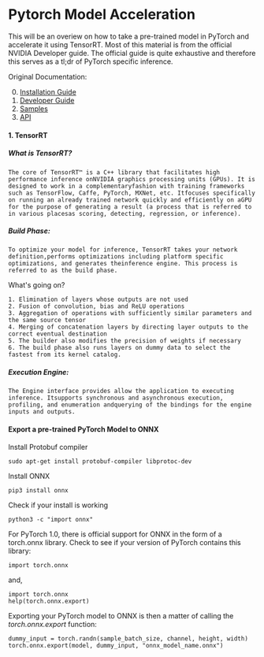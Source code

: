 # Pytorch Model Acceleration

This will be an overiew on how to take a pre-trained model in PyTorch and accelerate it using TensorRT. Most of this material is from the official NVIDIA Developer guide. The official guide is quite exhaustive and therefore this serves as a tl;dr of PyTorch specific inference.

Original Documentation:

0. [Installation Guide](https://docs.nvidia.com/deeplearning/sdk/tensorrt-install-guide/index.html)
1. [Developer Guide](https://docs.nvidia.com/deeplearning/sdk/tensorrt-developer-guide/index.html)
2. [Samples](https://docs.nvidia.com/deeplearning/sdk/tensorrt-sample-support-guide/index.html)
3. [API](https://docs.nvidia.com/deeplearning/sdk/tensorrt-api/index.html)

#### 1. TensorRT

##### What is TensorRT?
```
The core of TensorRT™ is a C++ library that facilitates high performance inference onNVIDIA graphics processing units (GPUs). It is designed to work in a complementaryfashion with training frameworks such as TensorFlow, Caffe, PyTorch, MXNet, etc. Itfocuses specifically on running an already trained network quickly and efficiently on aGPU for the purpose of generating a result (a process that is referred to in various placesas scoring, detecting, regression, or inference).
```

##### Build Phase:
```
To optimize your model for inference, TensorRT takes your network definition,performs optimizations including platform specific optimizations, and generates theinference engine. This process is referred to as the build phase.
```

What's going on?

```
1. Elimination of layers whose outputs are not used
2. Fusion of convolution, bias and ReLU operations
3. Aggregation of operations with sufficiently similar parameters and the same source tensor
4. Merging of concatenation layers by directing layer outputs to the correct eventual destination
5. The builder also modifies the precision of weights if necessary
6. The build phase also runs layers on dummy data to select the fastest from its kernel catalog.
```

##### Execution Engine:

```
The Engine interface provides allow the application to executing inference. Itsupports synchronous and asynchronous execution, profiling, and enumeration andquerying of the bindings for the engine inputs and outputs.
```



#### Export a pre-trained PyTorch Model to ONNX

Install Protobuf compiler
```
sudo apt-get install protobuf-compiler libprotoc-dev
```

Install ONNX
```
pip3 install onnx
```

Check if your install is working
```
python3 -c "import onnx"
```

For PyTorch 1.0, there is official support for ONNX in the form of a
torch.onnx library. Check to see if your version of PyTorch contains this
library:
```
import torch.onnx
```

and, 

```
import torch.onnx
help(torch.onnx.export)
```

Exporting your PyTorch model to ONNX is then a matter of calling the
*torch.onnx.export* function:

```
dummy_input = torch.randn(sample_batch_size, channel, height, width)
torch.onnx.export(model, dummy_input, "onnx_model_name.onnx")
```

